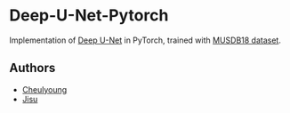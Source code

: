 # Deep-U-Net-Pytorch
Implementation of [Deep U-Net](https://arxiv.org/abs/1505.04597) in PyTorch, trained with [MUSDB18 dataset](https://sigsep.github.io/datasets/musdb.html).

## Authors
- [Cheulyoung](https://github.com/cheulyop)
- [Jisu](https://github.com/lazyshuu)
